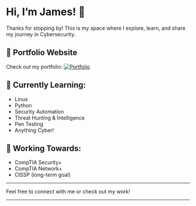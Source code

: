 # Hi, I’m James! 👋

Thanks for stopping by! This is my space where I explore, learn, and share my journey in Cybersecurity.

## 🚀 Portfolio Website
Check out my portfolio: [![Portfolio](https://img.shields.io/badge/🚀-Portfolio-blue?style=for-the-badge)](https://jkopal101.github.io)

## 🌱 Currently Learning:
- Linux
- Python
- Security Automation
- Threat Hunting & Intelligence
- Pen Testing
- Anything Cyber!

## 🎯 Working Towards:
- CompTIA Security+
- CompTIA Network+
- CISSP (long-term goal)

---

Feel free to connect with me or check out my work!


---


